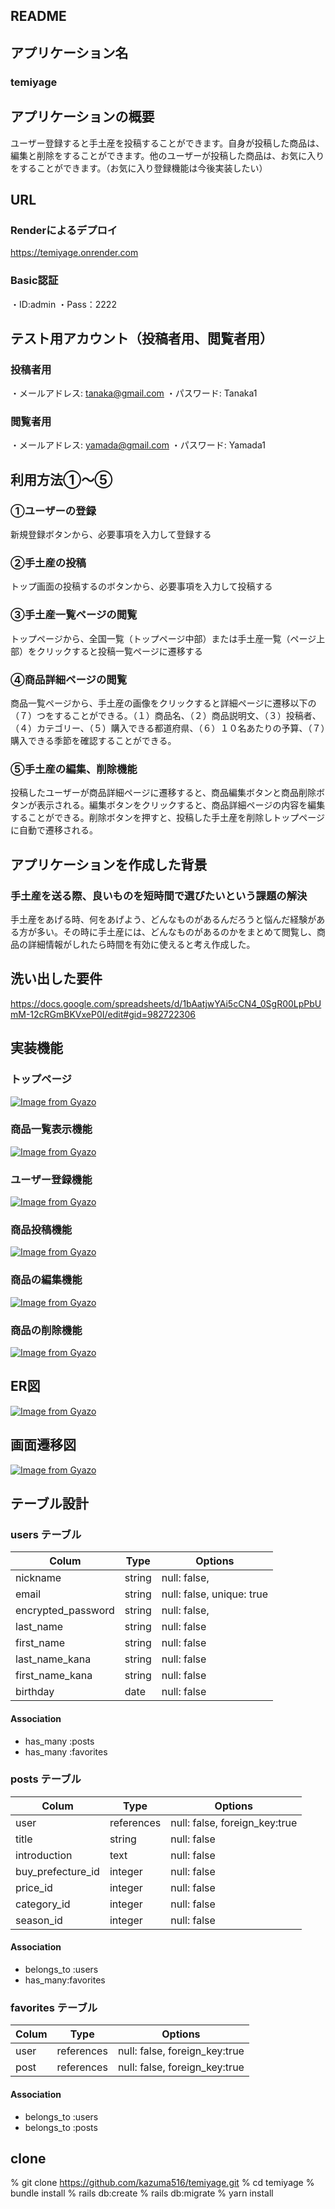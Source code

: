 ## README

## アプリケーション名
### temiyage

## アプリケーションの概要
 ユーザー登録すると手土産を投稿することができます。自身が投稿した商品は、編集と削除をすることができます。他のユーザーが投稿した商品は、お気に入りをすることができます。（お気に入り登録機能は今後実装したい）

## URL
### Renderによるデプロイ
 https://temiyage.onrender.com

### Basic認証
 ・ID:admin
 ・Pass：2222

## テスト用アカウント（投稿者用、閲覧者用）

### 投稿者用

 ・メールアドレス: tanaka@gmail.com
 ・パスワード: Tanaka1

### 閲覧者用

 ・メールアドレス: yamada@gmail.com
 ・パスワード: Yamada1

## 利用方法①〜⑤

### ①ユーザーの登録
 新規登録ボタンから、必要事項を入力して登録する

### ②手土産の投稿
 トップ画面の投稿するのボタンから、必要事項を入力して投稿する

### ③手土産一覧ページの閲覧
 トップページから、全国一覧（トップページ中部）または手土産一覧（ページ上部）をクリックすると投稿一覧ページに遷移する

### ④商品詳細ページの閲覧
 商品一覧ページから、手土産の画像をクリックすると詳細ページに遷移以下の（７）つをすることができる。（１）商品名、（２）商品説明文、（３）投稿者、（４）カテゴリー、（５）購入できる都道府県、（６）１０名あたりの予算、（７）購入できる季節を確認することができる。

### ⑤手土産の編集、削除機能
 投稿したユーザーが商品詳細ページに遷移すると、商品編集ボタンと商品削除ボタンが表示される。編集ボタンをクリックすると、商品詳細ページの内容を編集することができる。削除ボタンを押すと、投稿した手土産を削除しトップページに自動で遷移される。

## アプリケーションを作成した背景

### 手土産を送る際、良いものを短時間で選びたいという課題の解決
 手土産をあげる時、何をあげよう、どんなものがあるんだろうと悩んだ経験がある方が多い。その時に手土産には、どんなものがあるのかをまとめて閲覧し、商品の詳細情報がしれたら時間を有効に使えると考え作成した。

## 洗い出した要件

 https://docs.google.com/spreadsheets/d/1bAatjwYAi5cCN4_0SgR00LpPbUmM-12cRGmBKVxeP0I/edit#gid=982722306

## 実装機能

### トップページ

[![Image from Gyazo](https://i.gyazo.com/6a80a224c05201db7eb6247b30d7c4a1.gif)](https://gyazo.com/6a80a224c05201db7eb6247b30d7c4a1)

### 商品一覧表示機能

[![Image from Gyazo](https://i.gyazo.com/d17b6266ddcc9ad571cb1bb5ef1ec82c.gif)](https://gyazo.com/d17b6266ddcc9ad571cb1bb5ef1ec82c)

### ユーザー登録機能

 [![Image from Gyazo](https://i.gyazo.com/59fe8b43200a0177cab2ce4f940d0a2f.gif)](https://gyazo.com/59fe8b43200a0177cab2ce4f940d0a2f)

### 商品投稿機能

 [![Image from Gyazo](https://i.gyazo.com/c3d460cdd4c10ac2d437e8d896e82102.gif)](https://gyazo.com/c3d460cdd4c10ac2d437e8d896e82102)

### 商品の編集機能

 [![Image from Gyazo](https://i.gyazo.com/7213bc1eb54c8f7c5e689474d6843948.gif)](https://gyazo.com/7213bc1eb54c8f7c5e689474d6843948)

### 商品の削除機能

 [![Image from Gyazo](https://i.gyazo.com/1254cc9162b00244177aac9fffee748b.gif)](https://gyazo.com/1254cc9162b00244177aac9fffee748b)

## ER図

 [![Image from Gyazo](https://i.gyazo.com/cc7791756229ae59909d0143bc0ef0cb.png)](https://gyazo.com/cc7791756229ae59909d0143bc0ef0cb)

## 画面遷移図

 [![Image from Gyazo](https://i.gyazo.com/ffe1e8a0aa10aabfff5a906f4b5e46d7.png)](https://gyazo.com/ffe1e8a0aa10aabfff5a906f4b5e46d7)

## テーブル設計

### users テーブル

| Colum                      | Type   | Options                  |
| -------------------------- | -----  | ------------------------ |
| nickname                   | string | null: false,             |
| email                      | string | null: false, unique: true|
| encrypted_password         | string | null: false,             |
| last_name                  | string | null: false              |
| first_name                 | string | null: false              |
| last_name_kana             | string | null: false              |
| first_name_kana            | string | null: false              |
| birthday                   | date   | null: false              |

#### Association

- has_many :posts
- has_many :favorites

### posts テーブル

| Colum              | Type       | Options                       |
| ------------------ | ---------- | ----------------------------- |
| user               | references | null: false, foreign_key:true |
| title              | string     | null: false                   |
| introduction       | text       | null: false                   |
| buy_prefecture_id  | integer    | null: false                   |
| price_id           | integer    | null: false                   |
| category_id        | integer    | null: false                   |
| season_id          | integer    | null: false                   |


#### Association

- belongs_to :users
- has_many:favorites

### favorites テーブル

| Colum | Type       | Options                       |
| ----  | ---------- | ----------------------------- |
| user  | references | null: false, foreign_key:true |
| post  | references | null: false, foreign_key:true |

#### Association

- belongs_to :users
- belongs_to :posts

## clone

 % git clone https://github.com/kazuma516/temiyage.git
 % cd temiyage
 % bundle install
 % rails db:create
 % rails db:migrate
 % yarn install

[def]: https://gyazo.com/d17b6266ddcc9ad571cb1bb5ef1ec82c
[def2]: https://gyazo.com/f8314bd3cedf48447def90026b959b10